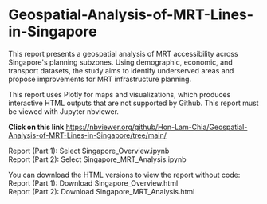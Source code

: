 # Geospatial-Analysis-of-MRT-Lines-in-Singapore
This report presents a geospatial analysis of MRT accessibility across Singapore's planning subzones. Using demographic, economic, and transport datasets, the study aims to identify underserved areas and propose improvements for MRT infrastructure planning.

This report uses Plotly for maps and visualizations, which produces interactive HTML outputs that are not supported by Github. This report must be viewed with Jupyter nbviewer.

**Click on this link**
https://nbviewer.org/github/Hon-Lam-Chia/Geospatial-Analysis-of-MRT-Lines-in-Singapore/tree/main/  

Report (Part 1): Select Singapore_Overview.ipynb  
Report (Part 2): Select Singapore_MRT_Analysis.ipynb  

You can download the HTML versions to view the report without code: 
Report (Part 1): Download Singapore_Overview.html  
Report (Part 2): Download Singapore_MRT_Analysis.html 
